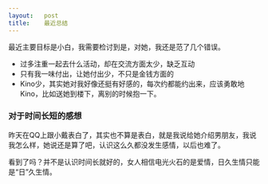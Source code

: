 ```yaml
---
layout:   post
title:    最近总结
---
```



最近主要目标是小白，我需要检讨到是，对她，我还是范了几个错误。

* 过多注重一起去什么活动，却在交流方面太少，缺乏互动
* 只有我一味付出，让她付出少，不只是金钱方面的
* Kino少，其实她对我好像还挺有好感的，每次约都能约出来，应该勇敢地Kino，比如送她到楼下，离别的时候抱一下。

### 对于时间长短的感想 ###
昨天在QQ上跟小戴表白了，其实也不算是表白，就是我说给她介绍男朋友，我说我怎么样，她说还是算了吧，认识这么久都没发生感情，以后也难了。

看到了吗？并不是认识时间长就好的，女人相信电光火石的是爱情，日久生情只能是“日”久生情。


